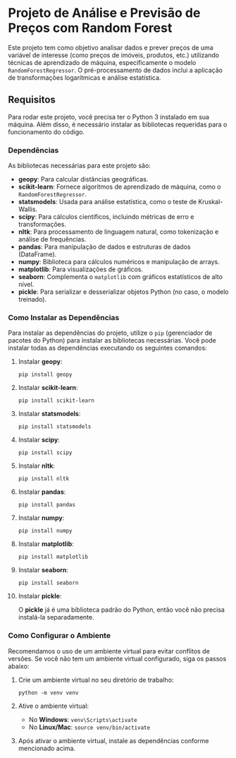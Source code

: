 # Projeto de Análise e Previsão de Preços com Random Forest

Este projeto tem como objetivo analisar dados e prever preços de uma variável de interesse (como preços de imóveis, produtos, etc.) utilizando técnicas de aprendizado de máquina, especificamente o modelo `RandomForestRegressor`. O pré-processamento de dados inclui a aplicação de transformações logarítmicas e análise estatística.

## Requisitos

Para rodar este projeto, você precisa ter o Python 3 instalado em sua máquina. Além disso, é necessário instalar as bibliotecas requeridas para o funcionamento do código.

### Dependências

As bibliotecas necessárias para este projeto são:

- **geopy**: Para calcular distâncias geográficas.
- **scikit-learn**: Fornece algoritmos de aprendizado de máquina, como o `RandomForestRegressor`.
- **statsmodels**: Usada para análise estatística, como o teste de Kruskal-Wallis.
- **scipy**: Para cálculos científicos, incluindo métricas de erro e transformações.
- **nltk**: Para processamento de linguagem natural, como tokenização e análise de frequências.
- **pandas**: Para manipulação de dados e estruturas de dados (DataFrame).
- **numpy**: Biblioteca para cálculos numéricos e manipulação de arrays.
- **matplotlib**: Para visualizações de gráficos.
- **seaborn**: Complementa o `matplotlib` com gráficos estatísticos de alto nível.
- **pickle**: Para serializar e desserializar objetos Python (no caso, o modelo treinado).

### Como Instalar as Dependências

Para instalar as dependências do projeto, utilize o `pip` (gerenciador de pacotes do Python) para instalar as bibliotecas necessárias. Você pode instalar todas as dependências executando os seguintes comandos:

1. Instalar **geopy**:

    `pip install geopy`

2. Instalar **scikit-learn**:

    `pip install scikit-learn`

3. Instalar **statsmodels**:

    `pip install statsmodels`

4. Instalar **scipy**:

    `pip install scipy`

5. Instalar **nltk**:

    `pip install nltk`

6. Instalar **pandas**:

    `pip install pandas`

7. Instalar **numpy**:

    `pip install numpy`

8. Instalar **matplotlib**:

    `pip install matplotlib`

9. Instalar **seaborn**:

    `pip install seaborn`

10. Instalar **pickle**:

    O **pickle** já é uma biblioteca padrão do Python, então você não precisa instalá-la separadamente.

### Como Configurar o Ambiente

Recomendamos o uso de um ambiente virtual para evitar conflitos de versões. Se você não tem um ambiente virtual configurado, siga os passos abaixo:

1. Crie um ambiente virtual no seu diretório de trabalho:

   `python -m venv venv`

2. Ative o ambiente virtual:

   - No **Windows**: `venv\Scripts\activate`
   - No **Linux/Mac**: `source venv/bin/activate`

3. Após ativar o ambiente virtual, instale as dependências conforme mencionado acima.
